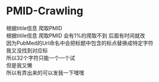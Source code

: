 # PMID-Crawling  
根据titile信息 爬取PMID  
根据titile信息 爬取PMID 会有1%的爬取不到 后面有时间就改    
因为PubMed的Url命名中会把标题中包含的标点替换成特定字符  
我又没找到对应标  
所以32个字符只能一个一个试  
但是我又懒  
所以有弄出来的可以发我一下嘿嘿  
